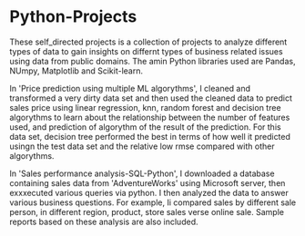 # Python-Projects
These self_directed projects is a collection of projects to analyze different types of data to gain insights on differnt types of business related issues using data from public domains.  The amin Python libraries used are Pandas, NUmpy, Matplotlib and Scikit-learn.

In 'Price prediction using multiple ML algorythms', I cleaned and transformed a very dirty data set and then used the cleaned data to predict sales price using linear regression, 
knn, random forest and decision tree algorythms to learn about the relationship between the number of features used, and prediction of algorythm of the result of the prediction.
For this data set, decision tree performed the best in terms of how well it predicted usingn the test data set and the relative low rmse compared with other algorythms.

In 'Sales performance analysis-SQL-Python', I downloaded a database containing sales data from 'AdventureWorks' using Microsoft server, then exxxecuted various queries via python.
I then analyzed the data to answer various business questions.  For example, Ii compared sales by different sale person, in different region, product, store sales verse 
online sale.  Sample reports based on these analysis are also included.
